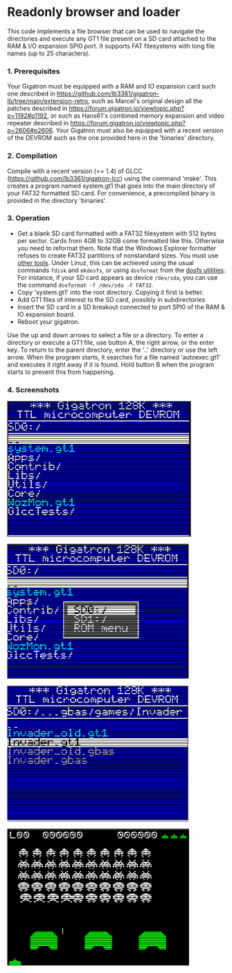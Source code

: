 # Readonly browser and loader

This code implements a file browser that can be used to navigate the 
directories and execute any GT1 file present on a SD card attached to the RAM & I/O 
expansion SPI0 port.  It supports FAT filesystems with long file names (up to 25 characters).


### 1. Prerequisites

Your Gigatron must be equipped with a RAM and IO expansion card such
one described in https://github.com/lb3361/gigatron-lb/tree/main/extension-retro, such as
Marcel's original design all the patches described in https://forum.gigatron.io/viewtopic.php?p=1192#p1192,
or such as Hans61's combined memory expansion and video repeater described in https://forum.gigatron.io/viewtopic.php?p=2606#p2606.
Your Gigatron must also be equipped with a recent version of the DEVROM such as
the one provided here in the 'binaries' directory. 

### 2. Compilation

Compile with a recent version (>= 1.4) of GLCC (https://github.com/lb3361/gigatron-lcc) using the command 'make'. 
This creates a program named system.gt1 that goes into the main directory of your FAT32 formatted SD card.
For convenience, a precompiled binary is provided in the directory 'binaries'.

### 3. Operation

* Get a blank SD card formatted with a FAT32 filesystem with 512 bytes per sector. Cards from 4GB to 32GB come formatted like this. Otherwise you need to reformat them. Note that the Windows Explorer formatter refuses to create FAT32 partitions of nonstandard sizes. You must use [other tools](https://kb.sandisk.com/app/answers/detail/a_id/22476/~/formatting-sandisk-memory-card-products-in-fat32-format-using-third-party).  Under Linuz, this can be achieved using the usual commands `fdisk` and `mkdosfs`, or using `dosformat` from the [dosfs utilities](https://github.com/lb3361/dosfs). For instance, if your SD card appears as device `/dev/sda`, you can use the command `dosformat -f /dev/sda -F FAT32`.
* Copy 'system.gt1' into the root directory. Copying it first is better.
* Add GT1 files of interest to the SD card, possibly in subdirectories
* Insert the SD card in a SD breakout connected to port SPI0 of the RAM & IO expansion board.
* Reboot your gigatron.

Use the up and down arrows to select a file or a directory.
To enter a directory or execute a GT1 file, use button A, the right arrow, or the enter key.
To return to the parent directory, enter the '..' directory or use the left arrow.
When the program starts, it searches for a file named 'autoexec.gt1' and executes it right away 
if it is found. Hold button B when the program starts to prevent this from happening.

### 4. Screenshots

![Screenshot1](images/shot1.png)

![Screenshot2](images/shot2.png)

![Screenshot3](images/shot3.png)

![Screenshot4](images/shot4.png)
